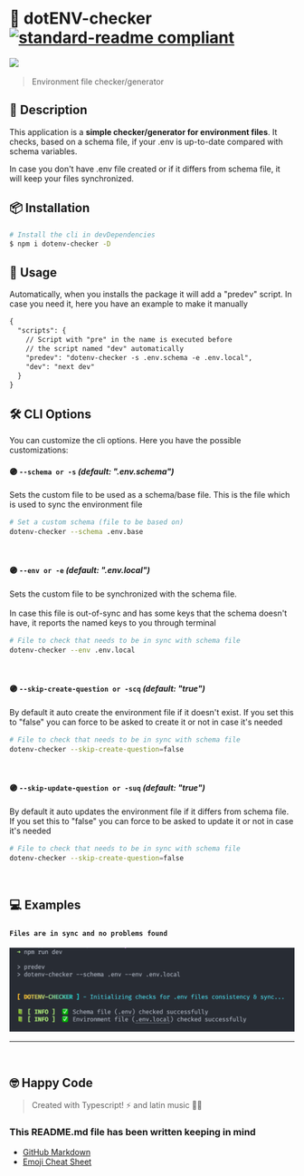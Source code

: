 # 🔌 dotENV-checker [![standard-readme compliant](https://img.shields.io/badge/readme%20style-standard-brightgreen.svg?style=flat-square)](https://github.com/RichardLitt/standard-readme)

<img src="https://img.shields.io/npm/v/dotenv-checker?style=for-the-badge" />

> Environment file checker/generator 


## 🔖 Description

This application is a **simple checker/generator for environment files**. It checks, based on a schema file, if your .env is up-to-date compared with schema variables. 

In case you don't have .env file created or if it differs from schema file, it will keep your files synchronized.

## 📦 Installation

```zsh
# Install the cli in devDependencies
$ npm i dotenv-checker -D
```


## 🚀 Usage
Automatically, when you installs the package it will add a "predev" script. In case you need it, here you have an example to make it manually

```jsonc
{
  "scripts": {
    // Script with "pre" in the name is executed before
    // the script named "dev" automatically
    "predev": "dotenv-checker -s .env.schema -e .env.local",
    "dev": "next dev"
  }
}
```
## 🛠️ CLI Options
You can customize the cli options. Here you have the possible customizations: 
#### 🟣 `--schema or -s` _(default: ".env.schema")_
Sets the custom file to be used as a schema/base file. This is the file which is used to sync the environment file
```zsh
# Set a custom schema (file to be based on)
dotenv-checker --schema .env.base
```
<br>

#### 🟣 `--env or -e` _(default: ".env.local")_
Sets the custom file to be synchronized with the schema file. <br><br>In case this file is out-of-sync and has some keys that the schema doesn't have, it reports the named keys to you through terminal
```bash
# File to check that needs to be in sync with schema file
dotenv-checker --env .env.local
```
<br>

#### 🟣 `--skip-create-question or -scq` _(default: "true")_
By default it auto create the environment file if it doesn't exist. If you set this to "false" you can force to be asked to create it or not in case it's needed

```bash
# File to check that needs to be in sync with schema file
dotenv-checker --skip-create-question=false
```

<br>

#### 🟣 `--skip-update-question or -suq` _(default: "true")_
By default it auto updates the environment file if it differs from schema file. If you set this to "false" you can force to be asked to update it or not in case it's needed

```bash
# File to check that needs to be in sync with schema file
dotenv-checker --skip-create-question=false
```

<br>

## 💻 Examples
#### `Files are in sync and no problems found`
<img src="https://github.com/chempogonzalez/dotenv-checker/blob/master/assets/all_ok.png">

------
<br>


## 🤓 Happy Code

> Created with Typescript! ⚡ and latin music 🎺🎵

### This README.md file has been written keeping in mind

- [GitHub Markdown](https://guides.github.com/features/mastering-markdown/)
- [Emoji Cheat Sheet](https://www.webfx.com/tools/emoji-cheat-sheet/)
